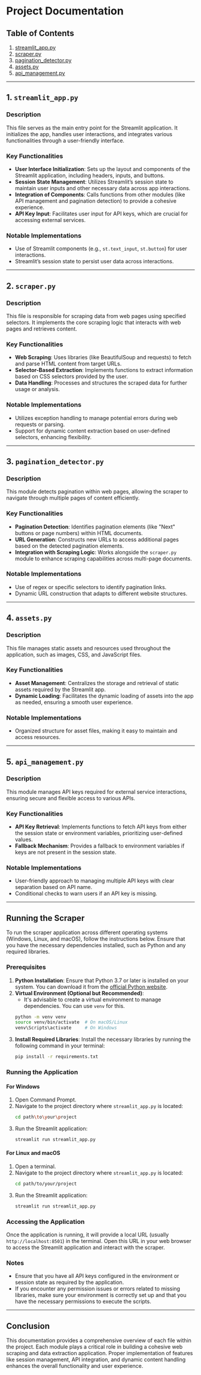 # Project Documentation

## Table of Contents

1. [streamlit_app.py](#streamlit_app.py)
2. [scraper.py](#scraper.py)
3. [pagination_detector.py](#pagination_detector.py)
4. [assets.py](#assets.py)
5. [api_management.py](#api_management.py)

---

## 1. `streamlit_app.py`

### Description

This file serves as the main entry point for the Streamlit application. It initializes the app, handles user interactions, and integrates various functionalities through a user-friendly interface.

### Key Functionalities

- **User Interface Initialization**: Sets up the layout and components of the Streamlit application, including headers, inputs, and buttons.
- **Session State Management**: Utilizes Streamlit’s session state to maintain user inputs and other necessary data across app interactions.
- **Integration of Components**: Calls functions from other modules (like API management and pagination detection) to provide a cohesive experience.
- **API Key Input**: Facilitates user input for API keys, which are crucial for accessing external services.

### Notable Implementations

- Use of Streamlit components (e.g., `st.text_input`, `st.button`) for user interactions.
- Streamlit’s session state to persist user data across interactions.

---

## 2. `scraper.py`

### Description

This file is responsible for scraping data from web pages using specified selectors. It implements the core scraping logic that interacts with web pages and retrieves content.

### Key Functionalities

- **Web Scraping**: Uses libraries (like BeautifulSoup and requests) to fetch and parse HTML content from target URLs.
- **Selector-Based Extraction**: Implements functions to extract information based on CSS selectors provided by the user.
- **Data Handling**: Processes and structures the scraped data for further usage or analysis.

### Notable Implementations

- Utilizes exception handling to manage potential errors during web requests or parsing.
- Support for dynamic content extraction based on user-defined selectors, enhancing flexibility.

---

## 3. `pagination_detector.py`

### Description

This module detects pagination within web pages, allowing the scraper to navigate through multiple pages of content efficiently.

### Key Functionalities

- **Pagination Detection**: Identifies pagination elements (like "Next" buttons or page numbers) within HTML documents.
- **URL Generation**: Constructs new URLs to access additional pages based on the detected pagination elements.
- **Integration with Scraping Logic**: Works alongside the `scraper.py` module to enhance scraping capabilities across multi-page documents.

### Notable Implementations

- Use of regex or specific selectors to identify pagination links.
- Dynamic URL construction that adapts to different website structures.

---

## 4. `assets.py`

### Description

This file manages static assets and resources used throughout the application, such as images, CSS, and JavaScript files.

### Key Functionalities

- **Asset Management**: Centralizes the storage and retrieval of static assets required by the Streamlit app.
- **Dynamic Loading**: Facilitates the dynamic loading of assets into the app as needed, ensuring a smooth user experience.

### Notable Implementations

- Organized structure for asset files, making it easy to maintain and access resources.

---

## 5. `api_management.py`

### Description

This module manages API keys required for external service interactions, ensuring secure and flexible access to various APIs.

### Key Functionalities

- **API Key Retrieval**: Implements functions to fetch API keys from either the session state or environment variables, prioritizing user-defined values.
- **Fallback Mechanism**: Provides a fallback to environment variables if keys are not present in the session state.

### Notable Implementations

- User-friendly approach to managing multiple API keys with clear separation based on API name.
- Conditional checks to warn users if an API key is missing.

---

## Running the Scraper

To run the scraper application across different operating systems (Windows, Linux, and macOS), follow the instructions below. Ensure that you have the necessary dependencies installed, such as Python and any required libraries.

### Prerequisites

1. **Python Installation**: Ensure that Python 3.7 or later is installed on your system. You can download it from the [official Python website](https://www.python.org/downloads/).
2. **Virtual Environment (Optional but Recommended)**:
   - It's advisable to create a virtual environment to manage dependencies. You can use `venv` for this.
   ```bash
   python -m venv venv
   source venv/bin/activate  # On macOS/Linux
   venv\Scripts\activate     # On Windows
   ```
3. **Install Required Libraries**: Install the necessary libraries by running the following command in your terminal:
   ```bash
   pip install -r requirements.txt
   ```

### Running the Application

#### For Windows

1. Open Command Prompt.
2. Navigate to the project directory where `streamlit_app.py` is located:
   ```bash
   cd path\to\your\project
   ```
3. Run the Streamlit application:
   ```bash
   streamlit run streamlit_app.py
   ```

#### For Linux and macOS

1. Open a terminal.
2. Navigate to the project directory where `streamlit_app.py` is located:
   ```bash
   cd path/to/your/project
   ```
3. Run the Streamlit application:
   ```bash
   streamlit run streamlit_app.py
   ```

### Accessing the Application

Once the application is running, it will provide a local URL (usually `http://localhost:8501`) in the terminal. Open this URL in your web browser to access the Streamlit application and interact with the scraper.

### Notes

- Ensure that you have all API keys configured in the environment or session state as required by the application.
- If you encounter any permission issues or errors related to missing libraries, make sure your environment is correctly set up and that you have the necessary permissions to execute the scripts.

---

## Conclusion

This documentation provides a comprehensive overview of each file within the project. Each module plays a critical role in building a cohesive web scraping and data extraction application. Proper implementation of features like session management, API integration, and dynamic content handling enhances the overall functionality and user experience.
